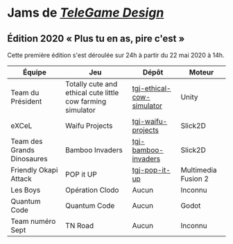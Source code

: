 # Jams de [*TeleGame Design*](https://telegd.github.io/)

## Édition 2020 « Plus tu en as, pire c'est »

Cette première édition s'est déroulée sur 24h à partir du 22 mai 2020 à 14h.

| Équipe | Jeu | Dépôt | Moteur |
| - | - | - | - |
| Team du Président | Totally cute and ethical cute little cow farming simulator | [tgj-ethical-cow-simulator][tgj-ethical-cow-simulator] | Unity |
| eXCeL | Waifu Projects | [tgj-waifu-projects][tgj-waifu-projects] | Slick2D |
| Team des Grands Dinosaures | Bamboo Invaders | [tgj-bamboo-invaders][tgj-bamboo-invaders] | Slick2D |
| Friendly Okapi Attack | POP it UP | [tgj-pop-it-up][tgj-pop-it-up] | Multimedia Fusion 2 |
| Les Boys | Opération Clodo | Aucun | Inconnu |
| Quantum Code | Quantum Code | Aucun | Godot |
| Team numéro Sept | TN Road | Aucun | Inconnu |

[tgj-ethical-cow-simulator]: https://github.com/TeleGD/tgj-ethical-cow-simulator
[tgj-waifu-projects]: https://github.com/TeleGD/tgj-waifu-projects
[tgj-bamboo-invaders]: https://github.com/TeleGD/tgj-bamboo-invaders
[tgj-pop-it-up]: https://github.com/TeleGD/tgj-pop-it-up
